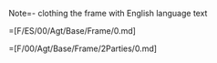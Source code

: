 Note=- clothing the frame with English language text

=[F/ES/00/Agt/Base/Frame/0.md] 

=[F/00/Agt/Base/Frame/2Parties/0.md]
